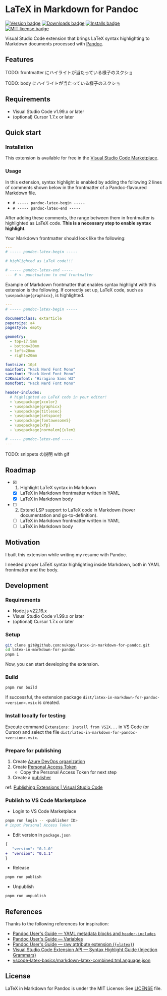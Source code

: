 # LaTeX in Markdown for Pandoc

[![Version badge][version-badge]][version-url]
[![Downloads badge][downloads-badge]][downloads-url]
[![Installs badge][installs-badge]][installs-url]
[![MIT license badge][mit-badge]][mit-url]

[version-badge]: https://img.shields.io/visual-studio-marketplace/v/nukopy.latex-in-markdown-for-pandoc
[version-url]: https://marketplace.visualstudio.com/items?itemName=nukopy.latex-in-markdown-for-pandoc
[downloads-badge]: https://img.shields.io/visual-studio-marketplace/d/nukopy.latex-in-markdown-for-pandoc
[downloads-url]: https://vsmarketplacebadge.apphb.com/downloads-short/nukopy.latex-in-markdown-for-pandoc.svg
[installs-badge]: https://img.shields.io/visual-studio-marketplace/i/nukopy.latex-in-markdown-for-pandoc
[installs-url]: https://marketplace.visualstudio.com/items?itemName=nukopy.latex-in-markdown-for-pandoc
[mit-badge]: https://img.shields.io/badge/license-MIT-blue.svg
[mit-url]: https://github.com/nukopy/latex-in-markdown-for-pandoc/blob/main/LICENSE

Visual Studio Code extension that brings LaTeX syntax highlighting to Markdown documents processed with [Pandoc](https://pandoc.org/index.html).

## Features

TODO: frontmatter にハイライトが当たっている様子のスクショ

TODO: body にハイライトが当たっている様子のスクショ

## Requirements

- Visual Studio Code v1.99.x or later
- (optional) Cursor 1.7.x or later

## Quick start

### Installation

This extension is available for free in the [Visual Studio Code Marketplace](https://marketplace.visualstudio.com/items?itemName=nukopy.latex-in-markdown-for-pandoc).

### Usage

In this extension, syntax highlight is enabled by adding the following 2 lines of comments shown below in the frontmatter of a Pandoc-flavoured Markdown file.

- `# ----- pandoc-latex-begin -----`
- `# ----- pandoc-latex-end -----`

After adding these comments, the range between them in frontmatter is highlighted as LaTeX code. **This is a necessary step to enable syntax highlight**.

Your Markdown frontmatter should look like the following:

```yaml
---
# ----- pandoc-latex-begin -----

# highlighted as LaTeX code!!!

# ----- pandoc-latex-end -----
--- # <- punctuation to end frontmatter
```

Example of Markdown frontmatter that enables syntax highlight with this extension is the following. If correctly set up, LaTeX code, such as `\usepackage{graphicx}`, is highlighted.

```yaml
---
# ----- pandoc-latex-begin -----

documentclass: extarticle
papersize: a4
pagestyle: empty

geometry:
  - top=17.5mm
  - bottom=20mm
  - left=20mm
  - right=20mm

fontsize: 10pt
mainfont: "Hack Nerd Font Mono"
sansfont: "Hack Nerd Font Mono"
CJKmainfont: "Hiragino Sans W3"
monofont: "Hack Nerd Font Mono"

header-includes:
  # highlighted as LaTeX code in your editor!
  - \usepackage{xcolor}
  - \usepackage{graphicx}
  - \usepackage{titlesec}
  - \usepackage{setspace}
  - \usepackage{fontawesome5}
  - \usepackage{xfp}
  - \usepackage[normalem]{ulem}

# ----- pandoc-latex-end -----
---
```

TODO: snippets の説明 with gif

## Roadmap

- [x] 1. Highlight LaTeX syntax in Markdown
  - [x] LaTeX in Markdown frontmatter written in YAML
  - [x] LaTeX in Markdown body
- [ ] 2. Extend LSP support to LaTeX code in Markdown (hover documentation and go-to-definition).
  - [ ] LaTeX in Markdown frontmatter written in YAML
  - [ ] LaTeX in Markdown body

## Motivation

I built this extension while writing my resume with Pandoc.

I needed proper LaTeX syntax highlighting inside Markdown, both in YAML frontmatter and the body.

## Development

### Requirements

- Node.js v22.16.x
- Visual Studio Code v1.99.x or later
- (optional) Cursor 1.7.x or later

### Setup

```sh
git clone git@github.com:nukopy/latex-in-markdown-for-pandoc.git
cd latex-in-markdown-for-pandoc
pnpm i
```

Now, you can start developing the extension.

### Build

```sh
pnpm run build
```

If successful, the extension package `dist/latex-in-markdown-for-pandoc-<version>.vsix` is created.

### Install locally for testing

Execute command `Extensions: Install from VSIX...` in VS Code (or Cursor) and select the file `dist/latex-in-markdown-for-pandoc-<version>.vsix`.

### Prepare for publishing

1. Create [Azure DevOps organization](https://learn.microsoft.com/en-us/azure/devops/organizations/accounts/create-organization?view=azure-devops)
2. Create [Personal Access Token](https://learn.microsoft.com/en-us/azure/devops/organizations/accounts/use-personal-access-tokens-to-authenticate?view=azure-devops&tabs=Windows)
   - Copy the Personal Access Token for next step
3. Create a [publisher](https://code.visualstudio.com/api/working-with-extensions/publishing-extension#create-a-publisher)

ref: [Publishing Extensions | Visual Studio Code](https://code.visualstudio.com/api/working-with-extensions/publishing-extension)

### Publish to VS Code Marketplace

- Login to VS Code Marketplace

```sh
pnpm run login -- <publisher ID>
# input Personal Access Token
```

- Edit version in `package.json`

```diff json
{
-  "version": "0.1.0"
+  "version": "0.1.1"
}
```

- Release

```sh
pnpm run publish
```

- Unpublish

```sh
pnpm run unpublish
```

## References

Thanks to the following references for inspiration:

- [Pandoc User's Guide — YAML metadata blocks and `header-includes`](https://pandoc.org/MANUAL.html#metadata-blocks)
- [Pandoc User's Guide — Variables](https://pandoc.org/MANUAL.html#variables)
- [Pandoc User's Guide — raw attribute extension (`{=latex}`)](https://pandoc.org/MANUAL.html#extension-raw_attribute)
- [Visual Studio Code Extension API — Syntax Highlight Guide (Injection Grammars)](https://code.visualstudio.com/api/language-extensions/syntax-highlight-guide#injection-grammars)
- [vscode-latex-basics/markdown-latex-combined.tmLanguage.json](https://github.com/jlelong/vscode-latex-basics/blob/main/syntaxes/markdown-latex-combined.tmLanguage.json)

## License

LaTeX in Markdown for Pandoc is under the MIT License: See [LICENSE](./LICENSE) file.
